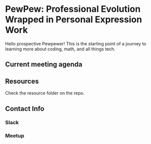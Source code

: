 # PewPew: Professional Evolution Wrapped in Personal Expression Work

Hello prospective Pewpewer! This is the starting point of a journey to learning more about coding, math, and all things tech.




## Current meeting agenda

## Resources
Check the resource folder on the repo.

## Contact Info

### Slack

### Meetup


